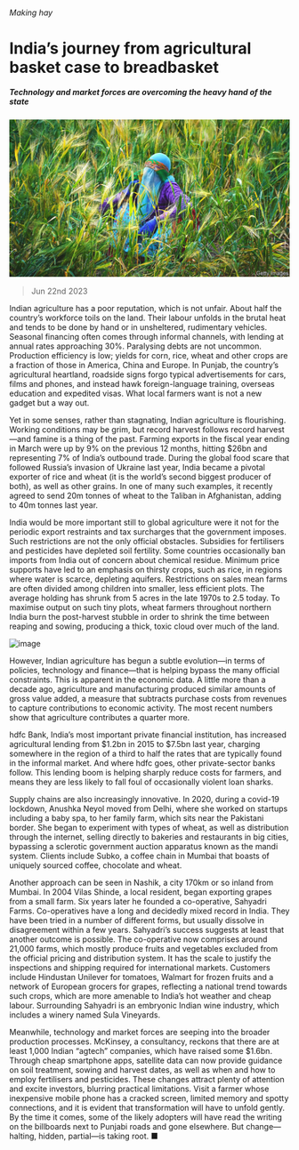 ###### Making hay

# India’s journey from agricultural basket case to breadbasket 

##### Technology and market forces are overcoming the heavy hand of the state 

![image](images/20230624_FNP002.jpg) 

> Jun 22nd 2023 

Indian agriculture has a poor reputation, which is not unfair. About half the country’s workforce toils on the land. Their labour unfolds in the brutal heat and tends to be done by hand or in unsheltered, rudimentary vehicles. Seasonal financing often comes through informal channels, with lending at annual rates approaching 30%. Paralysing debts are not uncommon. Production efficiency is low; yields for corn, rice, wheat and other crops are a fraction of those in America, China and Europe. In Punjab, the country’s agricultural heartland, roadside signs forgo typical advertisements for cars, films and phones, and instead hawk foreign-language training, overseas education and expedited visas. What local farmers want is not a new gadget but a way out. 

Yet in some senses, rather than stagnating, Indian agriculture is flourishing. Working conditions may be grim, but record harvest follows record harvest—and famine is a thing of the past. Farming exports in the fiscal year ending in March were up by 9% on the previous 12 months, hitting $26bn and representing 7% of India’s outbound trade. During the global food scare that followed Russia’s invasion of Ukraine last year, India became a pivotal exporter of rice and wheat (it is the world’s second biggest producer of both), as well as other grains. In one of many such examples, it recently agreed to send 20m tonnes of wheat to the Taliban in Afghanistan, adding to 40m tonnes last year. 

India would be more important still to global agriculture were it not for the periodic export restraints and tax surcharges that the government imposes. Such restrictions are not the only official obstacles. Subsidies for fertilisers and pesticides have depleted soil fertility. Some countries occasionally ban imports from India out of concern about chemical residue. Minimum price supports have led to an emphasis on thirsty crops, such as rice, in regions where water is scarce, depleting aquifers. Restrictions on sales mean farms are often divided among children into smaller, less efficient plots. The average holding has shrunk from 5 acres in the late 1970s to 2.5 today. To maximise output on such tiny plots, wheat farmers throughout northern India burn the post-harvest stubble in order to shrink the time between reaping and sowing, producing a thick, toxic cloud over much of the land.

![image](images/20230624_FNC596.png) 


However, Indian agriculture has begun a subtle evolution—in terms of policies, technology and finance—that is helping bypass the many official constraints. This is apparent in the economic data. A little more than a decade ago, agriculture and manufacturing produced similar amounts of gross value added, a measure that subtracts purchase costs from revenues to capture contributions to economic activity. The most recent numbers show that agriculture contributes a quarter more.

hdfc Bank, India’s most important private financial institution, has increased agricultural lending from $1.2bn in 2015 to $7.5bn last year, charging somewhere in the region of a third to half the rates that are typically found in the informal market. And where hdfc goes, other private-sector banks follow. This lending boom is helping sharply reduce costs for farmers, and means they are less likely to fall foul of occasionally violent loan sharks.

Supply chains are also increasingly innovative. In 2020, during a covid-19 lockdown, Anushka Neyol moved from Delhi, where she worked on startups including a baby spa, to her family farm, which sits near the Pakistani border. She began to experiment with types of wheat, as well as distribution through the internet, selling directly to bakeries and restaurants in big cities, bypassing a sclerotic government auction apparatus known as the mandi system. Clients include Subko, a coffee chain in Mumbai that boasts of uniquely sourced coffee, chocolate and wheat.

Another approach can be seen in Nashik, a city 170km or so inland from Mumbai. In 2004 Vilas Shinde, a local resident, began exporting grapes from a small farm. Six years later he founded a co-operative, Sahyadri Farms. Co-operatives have a long and decidedly mixed record in India. They have been tried in a number of different forms, but usually dissolve in disagreement within a few years. Sahyadri’s success suggests at least that another outcome is possible. The co-operative now comprises around 21,000 farms, which mostly produce fruits and vegetables excluded from the official pricing and distribution system. It has the scale to justify the inspections and shipping required for international markets. Customers include Hindustan Unilever for tomatoes, Walmart for frozen fruits and a network of European grocers for grapes, reflecting a national trend towards such crops, which are more amenable to India’s hot weather and cheap labour. Surrounding Sahyadri is an embryonic Indian wine industry, which includes a winery named Sula Vineyards.

Meanwhile, technology and market forces are seeping into the broader production processes. McKinsey, a consultancy, reckons that there are at least 1,000 Indian “agtech” companies, which have raised some $1.6bn. Through cheap smartphone apps, satellite data can now provide guidance on soil treatment, sowing and harvest dates, as well as when and how to employ fertilisers and pesticides. These changes attract plenty of attention and excite investors, blurring practical limitations. Visit a farmer whose inexpensive mobile phone has a cracked screen, limited memory and spotty connections, and it is evident that transformation will have to unfold gently. By the time it comes, some of the likely adopters will have read the writing on the billboards next to Punjabi roads and gone elsewhere. But change—halting, hidden, partial—is taking root. ■


